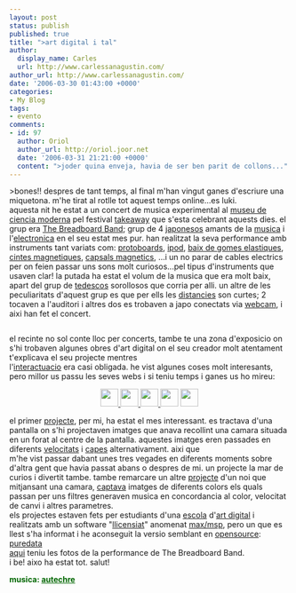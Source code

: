 ```yaml
---
layout: post
status: publish
published: true
title: ">art digital i tal"
author:
  display_name: Carles
  url: http://www.carlessanagustin.com/
author_url: http://www.carlessanagustin.com/
date: '2006-03-30 01:43:00 +0000'
categories:
- My Blog
tags:
- evento
comments:
- id: 97
  author: Oriol
  author_url: http://oriol.joor.net
  date: '2006-03-31 21:21:00 +0000'
  content: ">joder quina enveja, havia de ser ben parit de collons..."
---
```

<p>>bones!! despres de tant temps, al final m'han vingut ganes d'escriure una miquetona. m'he tirat al rotlle tot aquest temps online...es luki.<br />aquesta nit he estat a  un concert de musica experimental al <a href="http://www.danacentre.org.uk/" target="_blank">museu de ciencia moderna</a> pel festival <a href="http://www.takeawayfestival.com/" target="_blank">takeaway</a> que s'esta celebrant aquests dies. el grup era <a href="http://www.breadboardband.org/" target="_blank">The Breadboard Band</a>; grup de 4 <a href="http://www.elcipresenelpatio.com.ar/metele/archives/Resize%20of%20cabezadebocha.jpg" target="_blank">japonesos</a> amants de la <a href="http://www.cambrils.org/policia/imag/423%20534%20control%20soroll.JPG" target="_blank">musica</a> i l'<a href="http://www.symphonylab.net/electronica.gif" target="_blank">electronica</a> en el seu estat mes pur. han realitzat la seva performance amb instruments tant variats com: <a href="http://personales.ya.com/lcardaba/projects/placas/protoboard.jpg" target="_blank">protoboards</a>, <a href="http://geekz.co.uk/lovesraymond/wp-content/ep035uncensored.jpg" target="_blank">ipod</a>, <a href="http://www.jsbach.net/bass/elements/bass-hanewinckel-title.jpg" target="_blank">baix de gomes elastiques</a>, <a href="http://www.oz-q.com/humour/duct%20tape.jpg" target="_blank">cintes magnetiques</a>, <a href="http://history.acusd.edu/gen/recording/images3/fig649a.jpg" target="_blank">capsals magnetics</a>, ...i un no parar de cables electrics per on feien passar uns sons molt curiosos...pel tipus d'instruments que usaven clar! la putada ha estat el volum de la musica que era molt baix, apart del grup de <a href="http://www.arpnet.it/assam/Mostra%20corpo%20di%20guardia%20tedesco%201998.jpg" target="_blank">tedescos</a> sorollosos que corria per alli. un altre de les peculiaritats d'aquest grup es que per ells les <a href="http://www.mnechancellor.net/Distance%20shot%20of%20new%20building.gif" target="_blank">distancies</a> son curtes; 2 tocaven a l'auditori i altres dos es trobaven a japo conectats via <a href="http://www.we-make-money-not-art.com/xxx/cctv%5B1%5D.jpg" target="_blank">webcam</a>, i aixi han fet el concert.</p>
<div style="text-align:center;"><a href="http://www.breadboardband.org/archive/"><img alt="" src="http://www.breadboardband.org/en/img/bbb_sys.jpg" /></a></div>
<p>el recinte no sol conte lloc per concerts, tambe te una zona d'exposicio on s'hi trobaven algunes obres d'art digital on el seu creador molt atentament t'explicava el seu projecte mentres<br />l'<a href="http://www.leoburnett.com/" target="_blank">interactuacio</a> era casi obligada. he vist algunes coses molt interesants, pero millor us passu les seves webs i si teniu temps i ganes us ho mireu:</p>
<div style="text-align:center;"><a href="http://www.difdots.com/v05/index.html"><img alt="" src="http://www.rickmiller.com/images/opamp.gif" height="32" width="32" /> </a><a href="http://www.iamas.ac.jp/%7Eshosei05/iScratch/" target="_blank"><img alt="" src="http://www.rickmiller.com/images/opamp.gif" height="32" width="32" /> </a><a href="http://davemiller.manme.org.uk/interStory/" target="_blank"><img alt="" src="http://www.rickmiller.com/images/opamp.gif" height="32" width="32" /></a><a href="http://www.corrugationstreet.com/" target="_blank"> <img alt="" src="http://www.rickmiller.com/images/opamp.gif" height="32" width="32" /></a> <a href="http://www.digitalpalestineisrael.com/" target="_blank"><img alt="" src="http://www.rickmiller.com/images/opamp.gif" height="32" width="32" /></a></div>
<p>el primer <a href="http://www.mm-workshop.com/maproject/" target="_blank">projecte</a>, per mi, ha estat el mes interessant. es tractava d'una pantalla on s'hi projectaven imatges que anava recollint una camara situada en un forat al centre de la pantalla. aquestes imatges eren passades en diferents <a href="http://www.urgence-pratique.com/2articles/medic/amphetamine.jpg" target="_blank">velocitats</a> i <a href="http://www.gardenal.org/checaribe/arquivos/supermario.jpg" target="_blank">capes</a> alternativament. aixi que<br />m'he vist passar dabant unes tres vegades en diferents moments sobre d'altra gent que havia passat abans o despres de mi. un projecte la mar de curios i divertit tambe. tambe remarcare un altre <a href="http://www.projectscriabin.com/" target="_blank">projecte</a> d'un noi que mitjansant una camara, <a href="http://www.guardaqua.it/img/gioco_imprevisto.jpg" target="_blank">captava</a> imatges de diferents colors els quals passan per uns filtres generaven musica en concordancia al color, velocitat de canvi i altres parametres.<br />els projectes estaven fets per estudiants d'una <a href="http://mercury.tvu.ac.uk/da/" target="_blank">escola</a> d'<a href="http://www.processing.org/" target="_blank">art digital</a> i realitzats amb un software "<a href="http://samo.jinak.cz/gallery/albums/userpics/picoviny_2003_12/thumb_20031213_065424_83.jpg" target="_blank">llicensiat</a>"  anomenat <a href="http://www.cycling74.com/products/maxmsp" target="_blank">max/msp</a>, pero un que es llest s'ha informat i he aconseguit la versio semblant en <a href="http://www.opensource.org/" target="_blank">opensource</a>: <a href="http://pure-data.sourceforge.net/" target="_blank">puredata</a><br /><a href="http://www.flickr.com/photos/santopics/tags/thebreadboardband/" target="_blank">aqui</a> teniu les fotos de la performance de The Breadboard Band.<br />i be! aixo ha estat tot. salut!</p>
<p><span style="font-weight:bold;color:rgb(0,102,0);">musica: </span><a style="font-weight:bold;color:rgb(0,102,0);" href="http://www.songtwo.demon.co.uk/autechre/" target="_blank">autechre</a></p>
